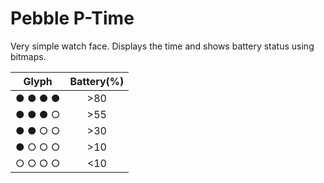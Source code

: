 # Pebble P-Time

Very simple watch face. Displays the time and shows battery status using bitmaps.

| Glyph | Battery(%)|
|:---:|:---:|
| ● ● ● ● | >80 |
| ● ● ● ○ | >55 |
| ● ● ○ ○ | >30 |
| ● ○ ○ ○ | >10 |
| ○ ○ ○ ○  | <10 |

